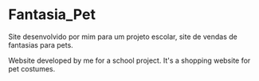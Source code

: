 # Fantasia_Pet
Site desenvolvido por mim para um projeto escolar, site de vendas de fantasias para pets.

Website developed by me for a school project. It's a shopping website for pet costumes.
